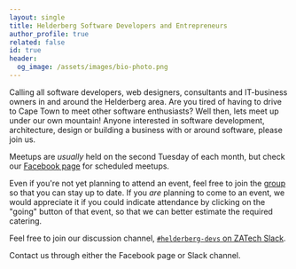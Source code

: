 ```yaml
---
layout: single
title: Helderberg Software Developers and Entrepreneurs
author_profile: true
related: false
id: true
header:
  og_image: /assets/images/bio-photo.png
---
```


Calling all software developers, web designers, consultants and IT-business owners in and around the Helderberg area. Are you tired of having to drive to Cape Town to meet other software enthusiasts? Well then, lets meet up under our own mountain! Anyone interested in software development, architecture, design or building a business with or around software, please join us.

Meetups are *usually* held on the second Tuesday of each month, but check our [Facebook page](https://www.facebook.com/groups/helderberg.swdev.entrep.meetups/events) for scheduled meetups.

Even if you're not yet planning to attend an event, feel free to join the [group](https://www.facebook.com/groups/helderberg.swdev.entrep.meetups) so that you can stay up to date. If you *are* planning to come to an event, we would appreciate it if you could indicate attendance by clicking on the "going" button of that event, so that we can better estimate the required catering.

Feel free to join our discussion channel, [`#helderberg-devs` on ZATech Slack](https://zatech.slack.com/app_redirect?channel=helderberg-devs).

Contact us through either the Facebook page or Slack channel.

